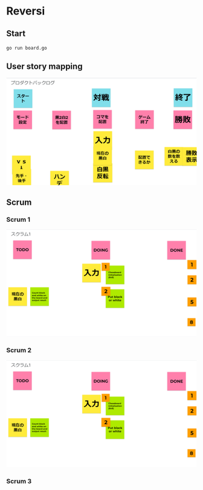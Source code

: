 # Reversi


## Start
```
go run board.go
```

## User story mapping
![user_story_mapping](./docs/user_story_mapping.png)

## Scrum

### Scrum 1
![scrum_1](./docs/scrum_1.png)


### Scrum 2
![scrum_2](./docs/scrum_1.png)

### Scrum 3